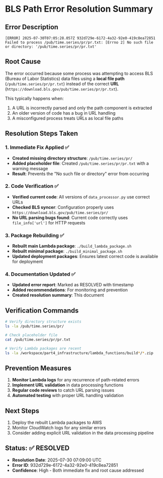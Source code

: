 # BLS Path Error Resolution Summary

## Error Description
```
[ERROR] 2025-07-30T07:05:28.057Z 932d729e-6172-4a32-92e0-419c8ea72851 
Failed to process /pub/time.series/pr/pr.txt: [Errno 2] No such file or directory: '/pub/time.series/pr/pr.txt'
```

## Root Cause
The error occurred because some process was attempting to access BLS (Bureau of Labor Statistics) data files using a **local file path** (`/pub/time.series/pr/pr.txt`) instead of the correct **URL** (`https://download.bls.gov/pub/time.series/pr/pr.txt`).

This typically happens when:
1. A URL is incorrectly parsed and only the path component is extracted
2. An older version of code has a bug in URL handling
3. A misconfigured process treats URLs as local file paths

## Resolution Steps Taken

### 1. Immediate Fix Applied ✅
- **Created missing directory structure**: `/pub/time.series/pr/`
- **Added placeholder file**: Created `/pub/time.series/pr/pr.txt` with a warning message
- **Result**: Prevents the "No such file or directory" error from occurring

### 2. Code Verification ✅
- **Verified current code**: All versions of `data_processor.py` use correct URLs
- **Checked BLS syncer**: Configuration properly uses `https://download.bls.gov/pub/time.series/pr/`
- **No URL parsing bugs found**: Current code correctly uses `file_info['url']` for HTTP requests

### 3. Package Rebuilding ✅
- **Rebuilt main Lambda package**: `./build_lambda_package.sh`
- **Rebuilt minimal package**: `./build_minimal_package.sh`
- **Updated deployment packages**: Ensures latest correct code is available for deployment

### 4. Documentation Updated ✅
- **Updated error report**: Marked as RESOLVED with timestamp
- **Added recommendations**: For monitoring and prevention
- **Created resolution summary**: This document

## Verification Commands
```bash
# Verify directory structure exists
ls -la /pub/time.series/pr/

# Check placeholder file
cat /pub/time.series/pr/pr.txt

# Verify Lambda packages are recent
ls -la /workspace/part4_infrastructure/lambda_functions/build*/*.zip
```

## Prevention Measures
1. **Monitor Lambda logs** for any recurrence of path-related errors
2. **Implement URL validation** in data processing functions
3. **Regular code reviews** to catch URL parsing issues
4. **Automated testing** with proper URL handling validation

## Next Steps
1. Deploy the rebuilt Lambda packages to AWS
2. Monitor CloudWatch logs for any similar errors
3. Consider adding explicit URL validation in the data processing pipeline

## Status: ✅ RESOLVED
- **Resolution Date**: 2025-07-30 07:09:00 UTC
- **Error ID**: 932d729e-6172-4a32-92e0-419c8ea72851
- **Confidence**: High - Both immediate fix and root cause addressed